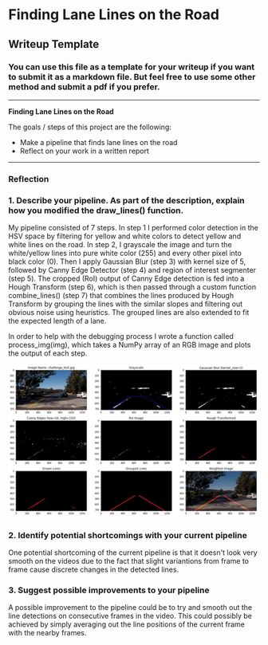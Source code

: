 # **Finding Lane Lines on the Road** 

## Writeup Template

### You can use this file as a template for your writeup if you want to submit it as a markdown file. But feel free to use some other method and submit a pdf if you prefer.

---

**Finding Lane Lines on the Road**

The goals / steps of this project are the following:
* Make a pipeline that finds lane lines on the road
* Reflect on your work in a written report


[//]: # (Image References)

[image1]: ./examples/debug_example.jpg "Grayscale"

---

### Reflection

### 1. Describe your pipeline. As part of the description, explain how you modified the draw_lines() function.

My pipeline consisted of 7 steps.
In step 1 I performed color detection in the HSV space by filtering for yellow and white colors to detect yellow and white lines on the road.
In step 2, I grayscale the image and turn the white/yellow lines into pure white color (255) and every other pixel into black color (0).
Then I apply Gaussian Blur (step 3) with kernel size of 5, followed by Canny Edge Detector (step 4) and region of interest segmenter (step 5).
The cropped (RoI) output of Canny Edge detection is fed into a Hough Transform (step 6), which is then passed through a custom function combine_lines() (step 7) that combines the lines produced by Hough Transform by grouping the lines with the similar slopes and filtering out obvious noise using heuristics. The grouped lines are also extended to fit the expected length of a lane.

In order to help with the debugging process I wrote a function called process_img(img), which takes a NumPy array of an RGB image and plots the output of each step.

![alt text][image1]


### 2. Identify potential shortcomings with your current pipeline


One potential shortcoming of the current pipeline is that it doesn't look very smooth on the videos due to the fact that slight variantions from frame to frame cause discrete changes in the detected lines.


### 3. Suggest possible improvements to your pipeline

A possible improvement to the pipeline could be to try and smooth out the line detections on consecutive frames in the video. This could possibly be achieved by simply averaging out the line positions of the current frame with the nearby frames.
